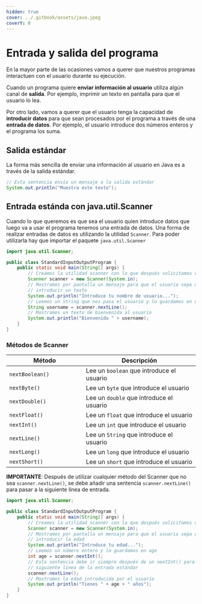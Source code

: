 ```yaml
---
hidden: true
cover: ../.gitbook/assets/java.jpeg
coverY: 0
---
```


# Entrada y salida del programa

En la mayor parte de las ocasiones vamos a querer que nuestros programas interactuen con el usuario durante su ejecución.​

Cuando un programa quiere **enviar información al usuario** utiliza algún canal de **salida**. Por ejemplo, imprimir un texto en pantalla para que el usuario lo lea.​

Por otro lado, vamos a querer que el usuario tenga la capacidad de **introducir datos** para que sean procesados por el programa a través de una **entrada de datos**. Por ejemplo, el usuario introduce dos números enteros y el programa los suma.

## Salida estándar

La forma más sencilla de enviar una información al usuario en Java es a través de la salida estándar.​

```java
// Esta sentencia envía un mensaje a la salida estándar
System.out.println("Muestra este texto");
```

## ​Entrada estánda con java.util.Scanner

Cuando lo que queremos es que sea el usuario quien introduce datos que luego va a usar el programa tenemos una entrada de datos.​ Una forma de realizar entradas de datos es utilizando la utilidad `Scanner`.​ Para poder utilizarla hay que importar el paquete `java.util.Scanner​`

```java
import java.util.Scanner;

public class StandardInputOutputProgram {
    public static void main(String[] args) {
        // Creamos la utilidad scanner con la que después solicitamos datos al usuario
        Scanner scanner = new Scanner(System.in);
        // Mostramos por pantalla un mensaje para que el usuario sepa que debe
        // introducir un texto
        System.out.println("Introduce tu nombre de usuario...");
        // Leemos un String que nos pasa el usuario y lo guardamos en username
        String username = scanner.nextLine();
        // Mostramos un texto de bienvenida al usuario
        System.out.println("Bienvenido " + username);
    }
}

```

### Métodos de Scanner

<table><thead><tr><th width="188">Método</th><th>Descripción</th></tr></thead><tbody><tr><td><code>nextBoolean()</code></td><td>Lee un <code>boolean</code> que introduce el usuario</td></tr><tr><td><code>nextByte()</code></td><td>Lee un <code>byte</code> que introduce el usuario</td></tr><tr><td><code>nextDouble()</code></td><td>Lee un <code>double</code> que introduce el usuario</td></tr><tr><td><code>nextFloat()</code></td><td>Lee un <code>float</code> que introduce el usuario</td></tr><tr><td><code>nextInt()</code></td><td>Lee un <code>int</code> que introduce el usuario</td></tr><tr><td><code>nextLine()</code></td><td>Lee un <code>String</code> que introduce el usuario</td></tr><tr><td><code>nextLong()</code></td><td>Lee un <code>long</code> que introduce el usuario</td></tr><tr><td><code>nextShort()</code></td><td>Lee un <code>short</code> que introduce el usuario</td></tr></tbody></table>

**IMPORTANTE**: Después de utilizar cualquier método del Scanner que no sea `scanner.nextLine()`, se debe añadir una sentencia `scanner.nextLine()` para pasar a la siguiente línea de entrada.

```java
import java.util.Scanner;

public class StandardInputOutputProgram {
    public static void main(String[] args) {
        // Creamos la utilidad scanner con la que después solicitamos datos al usuario
        Scanner scanner = new Scanner(System.in);
        // Mostramos por pantalla un mensaje para que el usuario sepa que debe
        // introducir la edad
        System.out.println("Introduce tu edad...");
        // Leemos un número entero y lo guardamos en age
        int age = scanner.nextInt();
        // Esta sentencia debe ir siempre después de un nextInt() para pasar a la
        // siguiente línea de la entrada estándar
        scanner.nextLine();
        // Mostramos la edad introducida por el usuario
        System.out.println("Tienes " + age + " años");
    }
}
```
